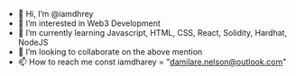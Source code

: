 - 👋 Hi, I’m @iamdhrey
- 👀 I’m interested in Web3 Development
- 🌱 I’m currently learning Javascript, HTML, CSS, React, Solidity, Hardhat, NodeJS
- 💞️ I’m looking to collaborate on the above mention
- 📫 How to reach me const iamdharey = "damilare.nelson@outlook.com"
<!---
iamdhrey/iamdhrey is a ✨ special ✨ repository because its `README.md` (this file) appears on your GitHub profile.
You can click the Preview link to take a look at your changes.
--->
